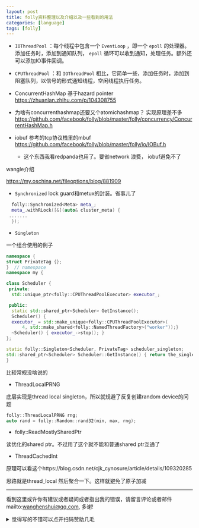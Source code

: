 ```yaml
---
layout: post
title: folly资料整理以及介绍以及一些看到的用法
categories: [language]
tags: [folly]
---
```






- `IOThreadPool` ：每个线程中包含一个 `EventLoop` ，即一个 `epoll` 的处理器。添加任务时，添加到通知队列， `epoll` 循环可以收到通知，处理任务。额外还可以添加IO事件回调。
- `CPUThreadPool` ：和 `IOThreadPool` 相比，它简单一些，添加任务时，添加到阻塞队列，以信号的形式通知线程，空闲线程执行任务。

- ConcurrentHashMap 基于hazard pointer https://zhuanlan.zhihu.com/p/104308755
- 为啥有concurrenthashmap还要又个atomichashmap？ 实现原理差不多 https://github.com/facebook/folly/blob/master/folly/concurrency/ConcurrentHashMap.h

- iobuf 参考的tcp协议栈里的mbuf https://github.com/facebook/folly/blob/master/folly/io/IOBuf.h
  - 这个东西我看redpanda也用了。要省network 浪费， iobuf避免不了



wangle介绍



https://my.oschina.net/fileoptions/blog/881909

- `Synchronized` lock guard和metux的封装。省事儿了

```cpp
  folly::Synchronized<Meta> meta_;
  meta_.withRLock([&](auto& cluster_meta) {
 .......
  });
```
- `Singleton`

一个组合使用的例子

```cpp
namespace {
struct PrivateTag {};
}  // namespace
namespace my {

class Scheduler {
 private:
  std::unique_ptr<folly::CPUThreadPoolExecutor> executor_;

 public:
  static std::shared_ptr<Scheduler> GetInstance();
  Scheduler() {
  executor_ = std::make_unique<folly::CPUThreadPoolExecutor>(
      4, std::make_shared<folly::NamedThreadFactory>("worker"));}
  ~Scheduler() { executor_->stop(); }
};

static folly::Singleton<Scheduler, PrivateTag> scheduler_singleton;
std::shared_ptr<Scheduler> Scheduler::GetInstance() { return the_singleton.try_get(); }
}
```

比较常规没啥说的

- ThreadLocalPRNG

底层实现是thread local singleton，所以就规避了反复创建random device的问题

```cpp
folly::ThreadLocalPRNG rng;
auto rand = folly::Random::rand32(min, max, rng);
```

- folly::ReadMostlySharedPtr

读优化的shared ptr。不过用了这个就不能和普通shared ptr互通了

- ThreadCachedInt

原理可以看这个https://blog.csdn.net/cjk_cynosure/article/details/109320285 

思路就是thread_local 然后聚合一下。这样就避免了原子加减



---

看到这里或许你有建议或者疑问或者指出我的错误，请留言评论或者邮件mailto:wanghenshui@qq.com, 多谢! 
<details>
<summary>觉得写的不错可以点开扫码赞助几毛</summary>
<img src="https://wanghenshui.github.io/assets/wepay.png" alt="微信转账">
</details>